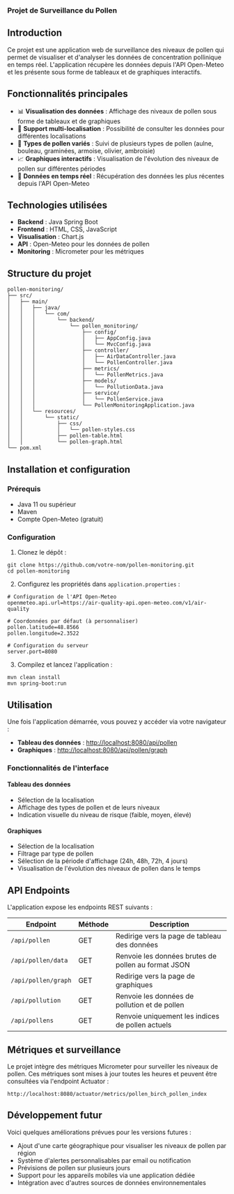 ### Projet de Surveillance du Pollen

## Introduction

Ce projet est une application web de surveillance des niveaux de pollen qui permet de visualiser et d'analyser les données de concentration pollinique en temps réel. L'application récupère les données depuis l'API Open-Meteo et les présente sous forme de tableaux et de graphiques interactifs.

## Fonctionnalités principales

- 📊 **Visualisation des données** : Affichage des niveaux de pollen sous forme de tableaux et de graphiques
- 📍 **Support multi-localisation** : Possibilité de consulter les données pour différentes localisations
- 🌿 **Types de pollen variés** : Suivi de plusieurs types de pollen (aulne, bouleau, graminées, armoise, olivier, ambroisie)
- 📈 **Graphiques interactifs** : Visualisation de l'évolution des niveaux de pollen sur différentes périodes
- 🔄 **Données en temps réel** : Récupération des données les plus récentes depuis l'API Open-Meteo


## Technologies utilisées

- **Backend** : Java Spring Boot
- **Frontend** : HTML, CSS, JavaScript
- **Visualisation** : Chart.js
- **API** : Open-Meteo pour les données de pollen
- **Monitoring** : Micrometer pour les métriques


## Structure du projet

```plaintext
pollen-monitoring/
├── src/
│   ├── main/
│   │   ├── java/
│   │   │   └── com/
│   │   │       └── backend/
│   │   │           └── pollen_monitoring/
│   │   │               ├── config/
│   │   │               │   ├── AppConfig.java
│   │   │               │   └── MvcConfig.java
│   │   │               ├── controller/
│   │   │               │   ├── AirDataController.java
│   │   │               │   └── PollenController.java
│   │   │               ├── metrics/
│   │   │               │   └── PollenMetrics.java
│   │   │               ├── models/
│   │   │               │   └── PollutionData.java
│   │   │               ├── service/
│   │   │               │   └── PollenService.java
│   │   │               └── PollenMonitoringApplication.java
│   │   └── resources/
│   │       └── static/
│   │           ├── css/
│   │           │   └── pollen-styles.css
│   │           ├── pollen-table.html
│   │           └── pollen-graph.html
└── pom.xml
```

## Installation et configuration

### Prérequis

- Java 11 ou supérieur
- Maven
- Compte Open-Meteo (gratuit)


### Configuration

1. Clonez le dépôt :

```shellscript
git clone https://github.com/votre-nom/pollen-monitoring.git
cd pollen-monitoring
```


2. Configurez les propriétés dans `application.properties` :

```plaintext
# Configuration de l'API Open-Meteo
openmeteo.api.url=https://air-quality-api.open-meteo.com/v1/air-quality

# Coordonnées par défaut (à personnaliser)
pollen.latitude=48.8566
pollen.longitude=2.3522

# Configuration du serveur
server.port=8080
```


3. Compilez et lancez l'application :

```shellscript
mvn clean install
mvn spring-boot:run
```




## Utilisation

Une fois l'application démarrée, vous pouvez y accéder via votre navigateur :

- **Tableau des données** : [http://localhost:8080/api/pollen](http://localhost:8080/api/pollen)
- **Graphiques** : [http://localhost:8080/api/pollen/graph](http://localhost:8080/api/pollen/graph)


### Fonctionnalités de l'interface

#### Tableau des données

- Sélection de la localisation
- Affichage des types de pollen et de leurs niveaux
- Indication visuelle du niveau de risque (faible, moyen, élevé)


#### Graphiques

- Sélection de la localisation
- Filtrage par type de pollen
- Sélection de la période d'affichage (24h, 48h, 72h, 4 jours)
- Visualisation de l'évolution des niveaux de pollen dans le temps


## API Endpoints

L'application expose les endpoints REST suivants :

| Endpoint | Méthode | Description
|-----|-----|-----
| `/api/pollen` | GET | Redirige vers la page de tableau des données
| `/api/pollen/data` | GET | Renvoie les données brutes de pollen au format JSON
| `/api/pollen/graph` | GET | Redirige vers la page de graphiques
| `/api/pollution` | GET | Renvoie les données de pollution et de pollen
| `/api/pollens` | GET | Renvoie uniquement les indices de pollen actuels


## Métriques et surveillance

Le projet intègre des métriques Micrometer pour surveiller les niveaux de pollen. Ces métriques sont mises à jour toutes les heures et peuvent être consultées via l'endpoint Actuator :

```plaintext
http://localhost:8080/actuator/metrics/pollen_birch_pollen_index
```

## Développement futur

Voici quelques améliorations prévues pour les versions futures :

- Ajout d'une carte géographique pour visualiser les niveaux de pollen par région
- Système d'alertes personnalisables par email ou notification
- Prévisions de pollen sur plusieurs jours
- Support pour les appareils mobiles via une application dédiée
- Intégration avec d'autres sources de données environnementales

